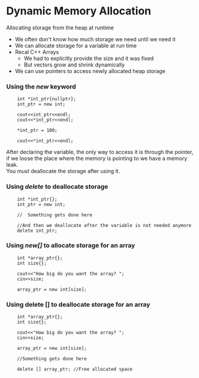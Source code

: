 # Dynamic Memory Allocation
Allocating storage from the heap at runtime
<ul>
    <li>We often don't know how much storage we need until we need it</li>
    <li>We can allocate storage for a variable at run time</li>
    <li>Recal C++ Arrays
        <ul>
            <li>We had to explicitly provide the size and it was fixed</li>
            <li>But vectors grow and shrink dynamically</li>
        </ul>
    </li>
    <li>We can use pointers to access newly allocated heap storage</li>
</ul>

### Using the <b style="font-style: italic; font-weight: 700">new</b> keyword

```
    int *int_ptr{nullptr};
    int_ptr = new int;

    cout<<int_ptr<<endl;
    cout<<*int_ptr<<endl;

    *int_ptr = 100;
    
    cout<<*int_ptr<<endl;
```
After declaring the variable, the only way to access it is through the pointer, if we loose the place where the memory is pointing to we have a memory leak.
</br>You must deallocate the storage after using it. 

### Using <b style="font-style: italic; font-weight: 700">delete</b> to deallocate storage
```
    int *int_ptr{};
    int_ptr = new int;

    //  Something gets done here

    //And then we deallocate after the variable is not needed anymore
    delete int_ptr;
```

### Using <b style="font-style: italic; font-weight: 700">new[]</b> to allocate storage for an array
```
    int *array_ptr{};
    int size{};

    cout<<"How big do you want the array? ";
    cin>>size;

    array_ptr = new int[size];

```

### Using delete [] to deallocate storage for an array
```
    int *array_ptr{};
    int size{};

    cout<<"How big do you want the array? ";
    cin>>size;

    array_ptr = new int[size];
    
    //Something gets done here

    delete [] array_ptr; //Free allocated space
```